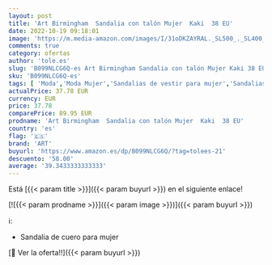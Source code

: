 ```yaml
---
layout: post
title: 'Art Birmingham  Sandalia con talón Mujer  Kaki  38 EU'
date: 2022-10-19 09:18:01
image: 'https://m.media-amazon.com/images/I/31oDKZAYRAL._SL500_._SL400_.jpg'
comments: true
category: ofertas
author: 'tole.es'
slug: 'B099NLCG6Q-es Art Birmingham Sandalia con talón Mujer Kaki 38 EU'
sku: 'B099NLCG6Q-es'
tags: [ 'Moda','Moda Mujer','Sandalias de vestir para mujer','Sandalias y palas de mujer','Zapatos para mujer','art','sandalia','🇪🇸', ]
actualPrice: 37.78 EUR
currency: EUR
price: 37.78
comparePrice: 89.95 EUR
prodname: 'Art Birmingham  Sandalia con talón Mujer  Kaki  38 EU'
country: 'es'
flag: '🇪🇸'
brand: 'ART'
buyurl: 'https://www.amazon.es/dp/B099NLCG6Q/?tag=tolees-21'
descuento: '58.00'
average: '39.3433333333333'
---
```


Está [{{< param title >}}]({{< param buyurl >}}) en el siguiente enlace!

[![{{< param prodname >}}]({{< param image >}})]({{< param buyurl >}})

ℹ️:

- Sandalia de cuero para mujer

[🛒 Ver la oferta!!]({{< param buyurl >}})
